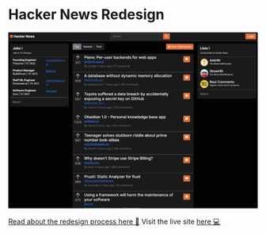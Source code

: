 # Hacker News Redesign

<p align="center">
  <a href="https://jubilatedpanda007.github.io/hacker-news-redesign/">
  <img src="preview.png" />
</p>

Read about the redesign process [here 📝](https://jubilatedpanda007.github.io/hn-redesign/)
Visit the live site [here 💻](https://jubilatedpanda007.github.io/hacker-news-redesign/) 
